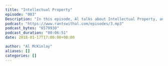 ```yaml
---
title: "Intellectual Property"
episode: "003"
Description: "In this episode, Al talks about Intellectual Property, and how he thinks it has gone too far."
podcast: "https://www.rantswithal.com/episodes/3.mp3"
podcast_bytes: "6579930"
podcast_duration: "00:06:51"
date: 2018-01-17T17:00:00+00:00

author: "Al McKinlay"
aliases: []
categories: []
---
```

